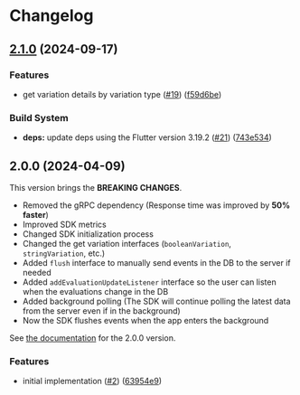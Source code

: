 # Changelog

## [2.1.0](https://github.com/bucketeer-io/flutter-client-sdk/compare/2.0.0...v2.1.0) (2024-09-17)


### Features

* get variation details by variation type ([#19](https://github.com/bucketeer-io/flutter-client-sdk/issues/19)) ([f59d6be](https://github.com/bucketeer-io/flutter-client-sdk/commit/f59d6be91e14d7752fd17538738f7a77f87a0494))


### Build System

* **deps:** update deps using the Flutter version 3.19.2 ([#21](https://github.com/bucketeer-io/flutter-client-sdk/issues/21)) ([743e534](https://github.com/bucketeer-io/flutter-client-sdk/commit/743e534a9bace488dda65e9647281097d8087115))

## 2.0.0 (2024-04-09)

This version brings the **BREAKING CHANGES**.

- Removed the gRPC dependency (Response time was improved by **50% faster**)
- Improved SDK metrics
- Changed SDK initialization process
- Changed the get variation interfaces (`booleanVariation`, `stringVariation`, etc.)
- Added `flush` interface to manually send events in the DB to the server if needed
- Added `addEvaluationUpdateListener` interface so the user can listen when the evaluations change in the DB
- Added background polling (The SDK will continue polling the latest data from the server even if in the background)
- Now the SDK flushes events when the app enters the background

See [the documentation](https://docs.bucketeer.io/sdk/client-side/flutter) for the 2.0.0 version.

### Features

* initial implementation ([#2](https://github.com/bucketeer-io/flutter-client-sdk/issues/2)) ([63954e9](https://github.com/bucketeer-io/flutter-client-sdk/commit/63954e9584c1c929258541b3f63e781df0440ff5))
